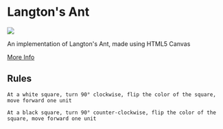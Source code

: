 # Langton's Ant

<img src="https://cdn.glitch.com/5d23f082-2afb-4cba-8da4-832cb638e896%2FScreen%20Shot%202021-08-05%20at%209.37.25%20AM.png?v=1628170667285" />

An implementation of Langton's Ant, made using HTML5 Canvas

[More Info](https://mathworld.wolfram.com/LangtonsAnt.html)

## Rules

```
At a white square, turn 90° clockwise, flip the color of the square, move forward one unit

At a black square, turn 90° counter-clockwise, flip the color of the square, move forward one unit
```
